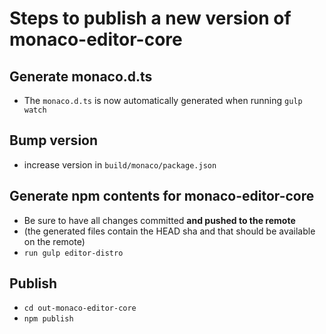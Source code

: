 # Steps to publish a new version of monaco-editor-core

## Generate monaco.d.ts

* The `monaco.d.ts` is now automatically generated when running `gulp watch`

## Bump version

* increase version in `build/monaco/package.json`

## Generate npm contents for monaco-editor-core

* Be sure to have all changes committed **and pushed to the remote**
* (the generated files contain the HEAD sha and that should be available on the remote)
* `run gulp editor-distro`

## Publish

* `cd out-monaco-editor-core`
* `npm publish`
